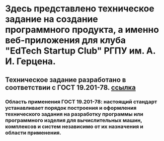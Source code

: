 # Здесь представлено техническое задание на создание программного продукта, а именно веб-приложения для клуба "EdTech Startup Club" РГПУ им. А. И. Герцена.
## Техническое задание разработано в соответствии с ГОСТ 19.201-78. [ссылка](https://rosgosts.ru/file/gost/35/080/gost_19.201-78.pdf) 
### Область применения ГОСТ 19.201-78: настоящий стандарт устанавливает порядок построения и оформления технического задания на разработку программы или программного изделия для вычислительных машин, комплексов и систем независимо от их назначения и области применения.

